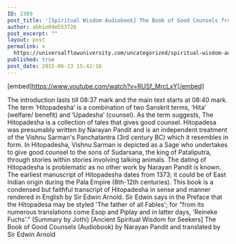 ```yaml
---
ID: 2309
post_title: '[Spiritual Wisdom Audiobook] The Book of Good Counsels from the Sanskrit Text Hitopadesa'
author: abbie04m553726
post_excerpt: ""
layout: post
permalink: >
  https://universalflowuniversity.com/uncategorized/spiritual-wisdom-audiobook-the-book-of-good-counsels-from-the-sanskrit-text-hitopadesa/
published: true
post_date: 2015-06-13 15:42:16
---
```

[embed]https://www.youtube.com/watch?v=RUSf_MrcLxY[/embed]<br>
<p>The introduction lasts till 08:37 mark and the main text starts at 08:40 mark. The term ‘Hitopadesha’ is a combination of two Sanskrit terms, ‘Hita’ (welfare/ benefit) and ‘Upadesha’ (counsel). As the term suggests, The Hitopadesha is a collection of tales that gives good counsel. Hitopadesa was presumably written by Narayan Pandit and is an independent treatment of the Vishnu Sarman's Panchatantra (3rd century BC) which it resembles in form. In Hitopadesha, Vishnu Sarman is depicted as a Sage who undertakes to give good counsel to the sons of Sudarsana, the king of Pataliputra, through stories within stories involving talking animals. The dating of Hitopadesha is problematic as no other work by Narayan Pandit is known. The earliest manuscript of Hitopadesha dates from 1373; it could be of East Indian origin during the Pala Empire (8th-12th centuries). This book is a condensed but faithful transcript of Hitopadesha in sense and manner rendered in English by Sir Edwin Arnold. Sir Edwin says in the Preface that the Hitopadesa may be styled 'The father of all Fables'; for "from its numerous translations come Esop and Piplay and in latter days, 'Reineke Fuchs'." (Summary by Jothi)
[Ancient Spiritual Wisdom for Seekers] The Book of Good Counsels (Audiobook) by Narayan Pandit and translated by Sir Edwin Arnold</p>